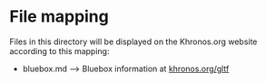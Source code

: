 # File mapping
Files in this directory will be displayed on the Khronos.org website according to this mapping:

* bluebox.md --> Bluebox information at [khronos.org/gltf](https://www.khronos.org/gltf)

